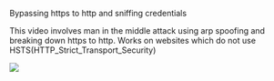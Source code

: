 Bypassing https to http and sniffing credentials

This video involves man in the middle attack using arp spoofing and breaking down https to http. Works on websites which do not use HSTS(HTTP_Strict_Transport_Security) 


[![](http://img.youtube.com/vi/fL3C7ik_s-8/0.jpg)](http://www.youtube.com/watch?v=fL3C7ik_s-8 "Sniffing credentials")

